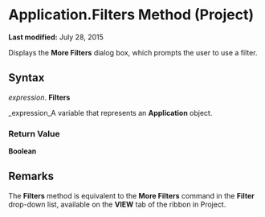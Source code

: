 
# Application.Filters Method (Project)

 **Last modified:** July 28, 2015

Displays the  **More Filters** dialog box, which prompts the user to use a filter.

## Syntax

 _expression_. **Filters**

 _expression_A variable that represents an  **Application** object.


### Return Value

 **Boolean**


## Remarks

The  **Filters** method is equivalent to the **More Filters** command in the **Filter** drop-down list, available on the **VIEW** tab of the ribbon in Project.

